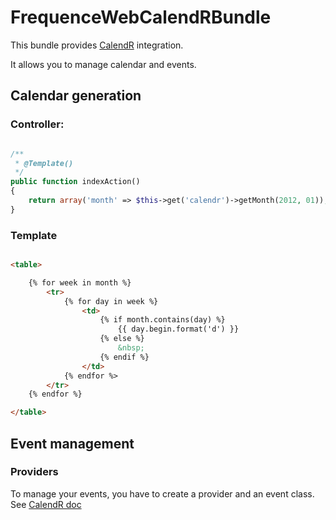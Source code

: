 FrequenceWebCalendRBundle
=========================

This bundle provides [CalendR](http://github.com/yohang/CalendR.git) integration.

It allows you to manage calendar and events.

Calendar generation
--------------------

### Controller:

```php

/**
 * @Template()
 */
public function indexAction()
{
    return array('month' => $this->get('calendr')->getMonth(2012, 01));
}

```

### Template

```html

<table>

    {% for week in month %}
        <tr>
            {% for day in week %}
                <td>
                    {% if month.contains(day) %}
                        {{ day.begin.format('d') }}
                    {% else %}
                        &nbsp;
                    {% endif %}
                </td>
            {% endfor %>
        </tr>
    {% endfor %}

</table>

```

Event management
----------------

### Providers

To manage your events, you have to create a provider and an event class. See [CalendR doc](http://github.com/yohang/CalendR)

